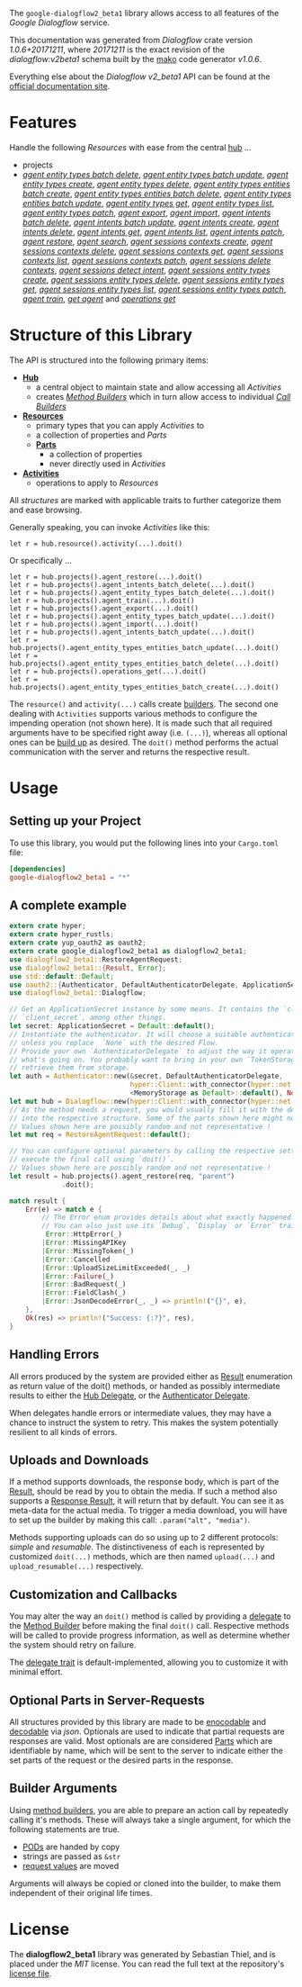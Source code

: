 <!---
DO NOT EDIT !
This file was generated automatically from 'src/mako/api/README.md.mako'
DO NOT EDIT !
-->
The `google-dialogflow2_beta1` library allows access to all features of the *Google Dialogflow* service.

This documentation was generated from *Dialogflow* crate version *1.0.6+20171211*, where *20171211* is the exact revision of the *dialogflow:v2beta1* schema built by the [mako](http://www.makotemplates.org/) code generator *v1.0.6*.

Everything else about the *Dialogflow* *v2_beta1* API can be found at the
[official documentation site](https://cloud.google.com/dialogflow-enterprise/).
# Features

Handle the following *Resources* with ease from the central [hub](https://docs.rs/google-dialogflow2_beta1/1.0.6+20171211/google_dialogflow2_beta1/struct.Dialogflow.html) ... 

* projects
 * [*agent entity types batch delete*](https://docs.rs/google-dialogflow2_beta1/1.0.6+20171211/google_dialogflow2_beta1/struct.ProjectAgentEntityTypeBatchDeleteCall.html), [*agent entity types batch update*](https://docs.rs/google-dialogflow2_beta1/1.0.6+20171211/google_dialogflow2_beta1/struct.ProjectAgentEntityTypeBatchUpdateCall.html), [*agent entity types create*](https://docs.rs/google-dialogflow2_beta1/1.0.6+20171211/google_dialogflow2_beta1/struct.ProjectAgentEntityTypeCreateCall.html), [*agent entity types delete*](https://docs.rs/google-dialogflow2_beta1/1.0.6+20171211/google_dialogflow2_beta1/struct.ProjectAgentEntityTypeDeleteCall.html), [*agent entity types entities batch create*](https://docs.rs/google-dialogflow2_beta1/1.0.6+20171211/google_dialogflow2_beta1/struct.ProjectAgentEntityTypeEntityBatchCreateCall.html), [*agent entity types entities batch delete*](https://docs.rs/google-dialogflow2_beta1/1.0.6+20171211/google_dialogflow2_beta1/struct.ProjectAgentEntityTypeEntityBatchDeleteCall.html), [*agent entity types entities batch update*](https://docs.rs/google-dialogflow2_beta1/1.0.6+20171211/google_dialogflow2_beta1/struct.ProjectAgentEntityTypeEntityBatchUpdateCall.html), [*agent entity types get*](https://docs.rs/google-dialogflow2_beta1/1.0.6+20171211/google_dialogflow2_beta1/struct.ProjectAgentEntityTypeGetCall.html), [*agent entity types list*](https://docs.rs/google-dialogflow2_beta1/1.0.6+20171211/google_dialogflow2_beta1/struct.ProjectAgentEntityTypeListCall.html), [*agent entity types patch*](https://docs.rs/google-dialogflow2_beta1/1.0.6+20171211/google_dialogflow2_beta1/struct.ProjectAgentEntityTypePatchCall.html), [*agent export*](https://docs.rs/google-dialogflow2_beta1/1.0.6+20171211/google_dialogflow2_beta1/struct.ProjectAgentExportCall.html), [*agent import*](https://docs.rs/google-dialogflow2_beta1/1.0.6+20171211/google_dialogflow2_beta1/struct.ProjectAgentImportCall.html), [*agent intents batch delete*](https://docs.rs/google-dialogflow2_beta1/1.0.6+20171211/google_dialogflow2_beta1/struct.ProjectAgentIntentBatchDeleteCall.html), [*agent intents batch update*](https://docs.rs/google-dialogflow2_beta1/1.0.6+20171211/google_dialogflow2_beta1/struct.ProjectAgentIntentBatchUpdateCall.html), [*agent intents create*](https://docs.rs/google-dialogflow2_beta1/1.0.6+20171211/google_dialogflow2_beta1/struct.ProjectAgentIntentCreateCall.html), [*agent intents delete*](https://docs.rs/google-dialogflow2_beta1/1.0.6+20171211/google_dialogflow2_beta1/struct.ProjectAgentIntentDeleteCall.html), [*agent intents get*](https://docs.rs/google-dialogflow2_beta1/1.0.6+20171211/google_dialogflow2_beta1/struct.ProjectAgentIntentGetCall.html), [*agent intents list*](https://docs.rs/google-dialogflow2_beta1/1.0.6+20171211/google_dialogflow2_beta1/struct.ProjectAgentIntentListCall.html), [*agent intents patch*](https://docs.rs/google-dialogflow2_beta1/1.0.6+20171211/google_dialogflow2_beta1/struct.ProjectAgentIntentPatchCall.html), [*agent restore*](https://docs.rs/google-dialogflow2_beta1/1.0.6+20171211/google_dialogflow2_beta1/struct.ProjectAgentRestoreCall.html), [*agent search*](https://docs.rs/google-dialogflow2_beta1/1.0.6+20171211/google_dialogflow2_beta1/struct.ProjectAgentSearchCall.html), [*agent sessions contexts create*](https://docs.rs/google-dialogflow2_beta1/1.0.6+20171211/google_dialogflow2_beta1/struct.ProjectAgentSessionContextCreateCall.html), [*agent sessions contexts delete*](https://docs.rs/google-dialogflow2_beta1/1.0.6+20171211/google_dialogflow2_beta1/struct.ProjectAgentSessionContextDeleteCall.html), [*agent sessions contexts get*](https://docs.rs/google-dialogflow2_beta1/1.0.6+20171211/google_dialogflow2_beta1/struct.ProjectAgentSessionContextGetCall.html), [*agent sessions contexts list*](https://docs.rs/google-dialogflow2_beta1/1.0.6+20171211/google_dialogflow2_beta1/struct.ProjectAgentSessionContextListCall.html), [*agent sessions contexts patch*](https://docs.rs/google-dialogflow2_beta1/1.0.6+20171211/google_dialogflow2_beta1/struct.ProjectAgentSessionContextPatchCall.html), [*agent sessions delete contexts*](https://docs.rs/google-dialogflow2_beta1/1.0.6+20171211/google_dialogflow2_beta1/struct.ProjectAgentSessionDeleteContextCall.html), [*agent sessions detect intent*](https://docs.rs/google-dialogflow2_beta1/1.0.6+20171211/google_dialogflow2_beta1/struct.ProjectAgentSessionDetectIntentCall.html), [*agent sessions entity types create*](https://docs.rs/google-dialogflow2_beta1/1.0.6+20171211/google_dialogflow2_beta1/struct.ProjectAgentSessionEntityTypeCreateCall.html), [*agent sessions entity types delete*](https://docs.rs/google-dialogflow2_beta1/1.0.6+20171211/google_dialogflow2_beta1/struct.ProjectAgentSessionEntityTypeDeleteCall.html), [*agent sessions entity types get*](https://docs.rs/google-dialogflow2_beta1/1.0.6+20171211/google_dialogflow2_beta1/struct.ProjectAgentSessionEntityTypeGetCall.html), [*agent sessions entity types list*](https://docs.rs/google-dialogflow2_beta1/1.0.6+20171211/google_dialogflow2_beta1/struct.ProjectAgentSessionEntityTypeListCall.html), [*agent sessions entity types patch*](https://docs.rs/google-dialogflow2_beta1/1.0.6+20171211/google_dialogflow2_beta1/struct.ProjectAgentSessionEntityTypePatchCall.html), [*agent train*](https://docs.rs/google-dialogflow2_beta1/1.0.6+20171211/google_dialogflow2_beta1/struct.ProjectAgentTrainCall.html), [*get agent*](https://docs.rs/google-dialogflow2_beta1/1.0.6+20171211/google_dialogflow2_beta1/struct.ProjectGetAgentCall.html) and [*operations get*](https://docs.rs/google-dialogflow2_beta1/1.0.6+20171211/google_dialogflow2_beta1/struct.ProjectOperationGetCall.html)




# Structure of this Library

The API is structured into the following primary items:

* **[Hub](https://docs.rs/google-dialogflow2_beta1/1.0.6+20171211/google_dialogflow2_beta1/struct.Dialogflow.html)**
    * a central object to maintain state and allow accessing all *Activities*
    * creates [*Method Builders*](https://docs.rs/google-dialogflow2_beta1/1.0.6+20171211/google_dialogflow2_beta1/trait.MethodsBuilder.html) which in turn
      allow access to individual [*Call Builders*](https://docs.rs/google-dialogflow2_beta1/1.0.6+20171211/google_dialogflow2_beta1/trait.CallBuilder.html)
* **[Resources](https://docs.rs/google-dialogflow2_beta1/1.0.6+20171211/google_dialogflow2_beta1/trait.Resource.html)**
    * primary types that you can apply *Activities* to
    * a collection of properties and *Parts*
    * **[Parts](https://docs.rs/google-dialogflow2_beta1/1.0.6+20171211/google_dialogflow2_beta1/trait.Part.html)**
        * a collection of properties
        * never directly used in *Activities*
* **[Activities](https://docs.rs/google-dialogflow2_beta1/1.0.6+20171211/google_dialogflow2_beta1/trait.CallBuilder.html)**
    * operations to apply to *Resources*

All *structures* are marked with applicable traits to further categorize them and ease browsing.

Generally speaking, you can invoke *Activities* like this:

```Rust,ignore
let r = hub.resource().activity(...).doit()
```

Or specifically ...

```ignore
let r = hub.projects().agent_restore(...).doit()
let r = hub.projects().agent_intents_batch_delete(...).doit()
let r = hub.projects().agent_entity_types_batch_delete(...).doit()
let r = hub.projects().agent_train(...).doit()
let r = hub.projects().agent_export(...).doit()
let r = hub.projects().agent_entity_types_batch_update(...).doit()
let r = hub.projects().agent_import(...).doit()
let r = hub.projects().agent_intents_batch_update(...).doit()
let r = hub.projects().agent_entity_types_entities_batch_update(...).doit()
let r = hub.projects().agent_entity_types_entities_batch_delete(...).doit()
let r = hub.projects().operations_get(...).doit()
let r = hub.projects().agent_entity_types_entities_batch_create(...).doit()
```

The `resource()` and `activity(...)` calls create [builders][builder-pattern]. The second one dealing with `Activities` 
supports various methods to configure the impending operation (not shown here). It is made such that all required arguments have to be 
specified right away (i.e. `(...)`), whereas all optional ones can be [build up][builder-pattern] as desired.
The `doit()` method performs the actual communication with the server and returns the respective result.

# Usage

## Setting up your Project

To use this library, you would put the following lines into your `Cargo.toml` file:

```toml
[dependencies]
google-dialogflow2_beta1 = "*"
```

## A complete example

```Rust
extern crate hyper;
extern crate hyper_rustls;
extern crate yup_oauth2 as oauth2;
extern crate google_dialogflow2_beta1 as dialogflow2_beta1;
use dialogflow2_beta1::RestoreAgentRequest;
use dialogflow2_beta1::{Result, Error};
use std::default::Default;
use oauth2::{Authenticator, DefaultAuthenticatorDelegate, ApplicationSecret, MemoryStorage};
use dialogflow2_beta1::Dialogflow;

// Get an ApplicationSecret instance by some means. It contains the `client_id` and 
// `client_secret`, among other things.
let secret: ApplicationSecret = Default::default();
// Instantiate the authenticator. It will choose a suitable authentication flow for you, 
// unless you replace  `None` with the desired Flow.
// Provide your own `AuthenticatorDelegate` to adjust the way it operates and get feedback about 
// what's going on. You probably want to bring in your own `TokenStorage` to persist tokens and
// retrieve them from storage.
let auth = Authenticator::new(&secret, DefaultAuthenticatorDelegate,
                              hyper::Client::with_connector(hyper::net::HttpsConnector::new(hyper_rustls::TlsClient::new())),
                              <MemoryStorage as Default>::default(), None);
let mut hub = Dialogflow::new(hyper::Client::with_connector(hyper::net::HttpsConnector::new(hyper_rustls::TlsClient::new())), auth);
// As the method needs a request, you would usually fill it with the desired information
// into the respective structure. Some of the parts shown here might not be applicable !
// Values shown here are possibly random and not representative !
let mut req = RestoreAgentRequest::default();

// You can configure optional parameters by calling the respective setters at will, and
// execute the final call using `doit()`.
// Values shown here are possibly random and not representative !
let result = hub.projects().agent_restore(req, "parent")
             .doit();

match result {
    Err(e) => match e {
        // The Error enum provides details about what exactly happened.
        // You can also just use its `Debug`, `Display` or `Error` traits
         Error::HttpError(_)
        |Error::MissingAPIKey
        |Error::MissingToken(_)
        |Error::Cancelled
        |Error::UploadSizeLimitExceeded(_, _)
        |Error::Failure(_)
        |Error::BadRequest(_)
        |Error::FieldClash(_)
        |Error::JsonDecodeError(_, _) => println!("{}", e),
    },
    Ok(res) => println!("Success: {:?}", res),
}

```
## Handling Errors

All errors produced by the system are provided either as [Result](https://docs.rs/google-dialogflow2_beta1/1.0.6+20171211/google_dialogflow2_beta1/enum.Result.html) enumeration as return value of 
the doit() methods, or handed as possibly intermediate results to either the 
[Hub Delegate](https://docs.rs/google-dialogflow2_beta1/1.0.6+20171211/google_dialogflow2_beta1/trait.Delegate.html), or the [Authenticator Delegate](https://docs.rs/yup-oauth2/*/yup_oauth2/trait.AuthenticatorDelegate.html).

When delegates handle errors or intermediate values, they may have a chance to instruct the system to retry. This 
makes the system potentially resilient to all kinds of errors.

## Uploads and Downloads
If a method supports downloads, the response body, which is part of the [Result](https://docs.rs/google-dialogflow2_beta1/1.0.6+20171211/google_dialogflow2_beta1/enum.Result.html), should be
read by you to obtain the media.
If such a method also supports a [Response Result](https://docs.rs/google-dialogflow2_beta1/1.0.6+20171211/google_dialogflow2_beta1/trait.ResponseResult.html), it will return that by default.
You can see it as meta-data for the actual media. To trigger a media download, you will have to set up the builder by making
this call: `.param("alt", "media")`.

Methods supporting uploads can do so using up to 2 different protocols: 
*simple* and *resumable*. The distinctiveness of each is represented by customized 
`doit(...)` methods, which are then named `upload(...)` and `upload_resumable(...)` respectively.

## Customization and Callbacks

You may alter the way an `doit()` method is called by providing a [delegate](https://docs.rs/google-dialogflow2_beta1/1.0.6+20171211/google_dialogflow2_beta1/trait.Delegate.html) to the 
[Method Builder](https://docs.rs/google-dialogflow2_beta1/1.0.6+20171211/google_dialogflow2_beta1/trait.CallBuilder.html) before making the final `doit()` call. 
Respective methods will be called to provide progress information, as well as determine whether the system should 
retry on failure.

The [delegate trait](https://docs.rs/google-dialogflow2_beta1/1.0.6+20171211/google_dialogflow2_beta1/trait.Delegate.html) is default-implemented, allowing you to customize it with minimal effort.

## Optional Parts in Server-Requests

All structures provided by this library are made to be [enocodable](https://docs.rs/google-dialogflow2_beta1/1.0.6+20171211/google_dialogflow2_beta1/trait.RequestValue.html) and 
[decodable](https://docs.rs/google-dialogflow2_beta1/1.0.6+20171211/google_dialogflow2_beta1/trait.ResponseResult.html) via *json*. Optionals are used to indicate that partial requests are responses 
are valid.
Most optionals are are considered [Parts](https://docs.rs/google-dialogflow2_beta1/1.0.6+20171211/google_dialogflow2_beta1/trait.Part.html) which are identifiable by name, which will be sent to 
the server to indicate either the set parts of the request or the desired parts in the response.

## Builder Arguments

Using [method builders](https://docs.rs/google-dialogflow2_beta1/1.0.6+20171211/google_dialogflow2_beta1/trait.CallBuilder.html), you are able to prepare an action call by repeatedly calling it's methods.
These will always take a single argument, for which the following statements are true.

* [PODs][wiki-pod] are handed by copy
* strings are passed as `&str`
* [request values](https://docs.rs/google-dialogflow2_beta1/1.0.6+20171211/google_dialogflow2_beta1/trait.RequestValue.html) are moved

Arguments will always be copied or cloned into the builder, to make them independent of their original life times.

[wiki-pod]: http://en.wikipedia.org/wiki/Plain_old_data_structure
[builder-pattern]: http://en.wikipedia.org/wiki/Builder_pattern
[google-go-api]: https://github.com/google/google-api-go-client

# License
The **dialogflow2_beta1** library was generated by Sebastian Thiel, and is placed 
under the *MIT* license.
You can read the full text at the repository's [license file][repo-license].

[repo-license]: https://github.com/Byron/google-apis-rsblob/master/LICENSE.md
